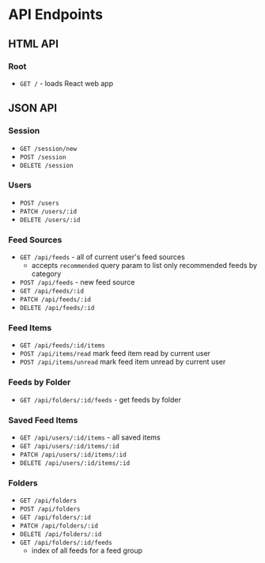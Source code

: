# API Endpoints

## HTML API

### Root

- `GET /` - loads React web app

## JSON API

### Session

- `GET /session/new`
- `POST /session`
- `DELETE /session`

### Users

- `POST /users`
- `PATCH /users/:id`
- `DELETE /users/:id`

### Feed Sources

- `GET /api/feeds` - all of current user's feed sources
  - accepts `recommended` query param to list only recommended feeds by category
- `POST /api/feeds` - new feed source
- `GET /api/feeds/:id` 
- `PATCH /api/feeds/:id`
- `DELETE /api/feeds/:id`

### Feed Items
- `GET /api/feeds/:id/items` 
- `POST /api/items/read` mark feed item read by current user
- `POST /api/items/unread` mark feed item unread by current user

### Feeds by Folder
- `GET /api/folders/:id/feeds` - get feeds by folder

### Saved Feed Items
- `GET /api/users/:id/items` - all saved items
- `GET /api/users/:id/items/:id`
- `PATCH /api/users/:id/items/:id`
- `DELETE /api/users/:id/items/:id`

### Folders

- `GET /api/folders`
- `POST /api/folders`
- `GET /api/folders/:id`
- `PATCH /api/folders/:id`
- `DELETE /api/folders/:id`
- `GET /api/folders/:id/feeds`
  - index of all feeds for a feed group